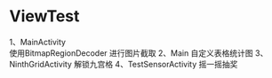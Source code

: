 # ViewTest

1、MainActivity  
使用BitmapRegionDecoder 进行图片截取
2、Main
自定义表格统计图
3、NinthGridActivity
解锁九宫格
4、TestSensorActivity
摇一摇抽奖


